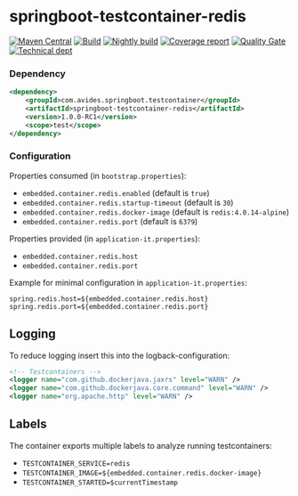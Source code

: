 # springboot-testcontainer-redis

[![Maven Central](https://img.shields.io/maven-metadata/v/http/central.maven.org/maven2/com/avides/springboot/testcontainer/springboot-testcontainer-redis/maven-metadata.xml.svg)](https://search.maven.org/#search%7Cgav%7C1%7Cg%3A%22com.avides.springboot.testcontainer%22%20AND%20a%3A%22springboot-testcontainer-redis%22)
[![Build](https://github.com/springboot-testcontainer/springboot-testcontainer-redis/workflows/release/badge.svg)](https://github.com/springboot-testcontainer/springboot-testcontainer-redis/actions)
[![Nightly build](https://github.com/springboot-testcontainer/springboot-testcontainer-redis/workflows/nightly/badge.svg)](https://github.com/springboot-testcontainer/springboot-testcontainer-redis/actions)
[![Coverage report](https://sonarcloud.io/api/project_badges/measure?project=springboot-testcontainer_springboot-testcontainer-redis&metric=coverage)](https://sonarcloud.io/dashboard?id=springboot-testcontainer_springboot-testcontainer-redis)
[![Quality Gate](https://sonarcloud.io/api/project_badges/measure?project=springboot-testcontainer_springboot-testcontainer-redis&metric=alert_status)](https://sonarcloud.io/dashboard?id=springboot-testcontainer_springboot-testcontainer-redis)
[![Technical dept](https://sonarcloud.io/api/project_badges/measure?project=springboot-testcontainer_springboot-testcontainer-redis&metric=sqale_index)](https://sonarcloud.io/dashboard?id=springboot-testcontainer_springboot-testcontainer-redis)

### Dependency
```xml
<dependency>
	<groupId>com.avides.springboot.testcontainer</groupId>
	<artifactId>springboot-testcontainer-redis</artifactId>
	<version>1.0.0-RC1</version>
	<scope>test</scope>
</dependency>
```

### Configuration
Properties consumed (in `bootstrap.properties`):
- `embedded.container.redis.enabled` (default is `true`)
- `embedded.container.redis.startup-timeout` (default is `30`)
- `embedded.container.redis.docker-image` (default is `redis:4.0.14-alpine`)
- `embedded.container.redis.port` (default is `6379`)

Properties provided (in `application-it.properties`):
- `embedded.container.redis.host`
- `embedded.container.redis.port`

Example for minimal configuration in `application-it.properties`:
```
spring.redis.host=${embedded.container.redis.host} 
spring.redis.port=${embedded.container.redis.port}
```

## Logging
To reduce logging insert this into the logback-configuration:
```xml
<!-- Testcontainers -->
<logger name="com.github.dockerjava.jaxrs" level="WARN" />
<logger name="com.github.dockerjava.core.command" level="WARN" />
<logger name="org.apache.http" level="WARN" />
```

## Labels
The container exports multiple labels to analyze running testcontainers:
- `TESTCONTAINER_SERVICE=redis`
- `TESTCONTAINER_IMAGE=${embedded.container.redis.docker-image}`
- `TESTCONTAINER_STARTED=$currentTimestamp`
